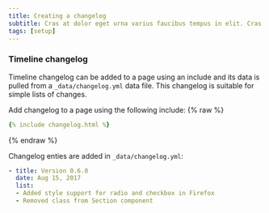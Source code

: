 ```yaml
---
title: Creating a changelog
subtitle: Cras at dolor eget urna varius faucibus tempus in elit. Cras a dui imperdiet, tempus metus quis, pharetra turpis.
tags: [setup]
---
```


### Timeline changelog

Timeline changelog can be added to a page using an include and its data is pulled from a `_data/changelog.yml` data file. This changelog is suitable for simple lists of changes.

Add changelog to a page using the following include:
{% raw %}
```yaml
{% include changelog.html %}
```
{% endraw %}

Changelog enties are added in `_data/changelog.yml`:

```yml
- title: Version 0.6.0
  date: Aug 15, 2017
  list:
  - Added style support for radio and checkbox in Firefox
  - Removed class from Section component
```
